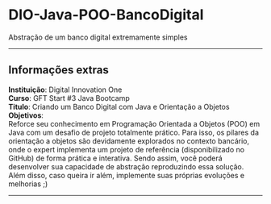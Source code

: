 # DIO-Java-POO-BancoDigital

Abstração de um banco digital extremamente simples

* * *
## Informações extras
**Instituição**: Digital Innovation One  
**Curso**: GFT Start #3 Java Bootcamp  
**Titulo**:  Criando um Banco Digital com Java e Orientação a Objetos  
**Objetivos**:  
Reforce seu conhecimento em Programação Orientada a Objetos (POO) em Java com um desafio de projeto totalmente prático. Para isso, os pilares da orientação a objetos são devidamente explorados no contexto bancário, onde o expert implementa um projeto de referência (disponibilizado no GitHub) de forma prática e interativa. Sendo assim, você poderá desenvolver sua capacidade de abstração reproduzindo essa solução. Além disso, caso queira ir além, implemente suas próprias evoluções e melhorias ;)
* * *
